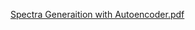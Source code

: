 [Spectra Generaition with Autoencoder.pdf](https://github.com/user-attachments/files/18347545/Denti_final_project_env_imaging.pdf)
